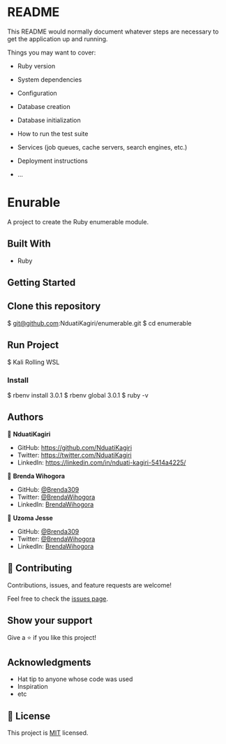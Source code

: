 # README

This README would normally document whatever steps are necessary to get the
application up and running.

Things you may want to cover:

* Ruby version

* System dependencies

* Configuration

* Database creation

* Database initialization

* How to run the test suite

* Services (job queues, cache servers, search engines, etc.)

* Deployment instructions

* ...
# Enurable

A project to create the Ruby enumerable module.

## Built With

- Ruby

## Getting Started

## Clone this repository

  $ git@github.com:NduatiKagiri/enumerable.git
  $ cd enumerable

## Run Project
  $ Kali Rolling WSL

### Install
  $ rbenv install 3.0.1
  $ rbenv global 3.0.1
  $ ruby -v

## Authors

👤 **NduatiKagiri**

- GitHub: https://github.com/NduatiKagiri
- Twitter: https://twitter.com/NduatiKagiri
- LinkedIn: https://linkedin.com/in/nduati-kagiri-5414a4225/

👤 **Brenda Wihogora**

- GitHub: [@Brenda309](https://github.com/Brenda309)
- Twitter: [@BrendaWihogora](https://twitter.com/BrendaWihogora)
- LinkedIn: [BrendaWihogora](https://linkedin.com/in/BrendaWihogora/)

👤 **Uzoma Jesse**

- GitHub: [@Brenda309](https://github.com/Brenda309)
- Twitter: [@BrendaWihogora](https://twitter.com/BrendaWihogora)
- LinkedIn: [BrendaWihogora](https://linkedin.com/in/BrendaWihogora/)

## 🤝 Contributing

Contributions, issues, and feature requests are welcome!

Feel free to check the [issues page](../../issues/).

## Show your support

Give a ⭐️ if you like this project!

## Acknowledgments

- Hat tip to anyone whose code was used
- Inspiration
- etc

## 📝 License

This project is [MIT](./MIT.md) licensed.
